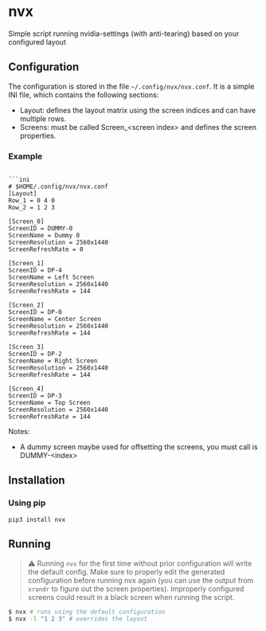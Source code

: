 # nvx
Simple script running nvidia-settings (with anti-tearing) based on your configured layout

## Configuration

The configuration is stored in the file `~/.config/nvx/nvx.conf`.
It is a simple INI file, which contains the following sections:
- Layout: defines the layout matrix using the screen indices and can
have multiple rows.
- Screens: must be called Screen_\<screen index\> and defines the screen properties.

### Example

```

```ini
# $HOME/.config/nvx/nvx.conf
[Layout]
Row_1 = 0 4 0
Row_2 = 1 2 3

[Screen_0]
ScreenID = DUMMY-0
ScreenName = Dummy 0
ScreenResolution = 2560x1440
ScreenRefreshRate = 0

[Screen_1]
ScreenID = DP-4
ScreenName = Left Screen
ScreenResolution = 2560x1440
ScreenRefreshRate = 144

[Screen_2]
ScreenID = DP-0
ScreenName = Center Screen
ScreenResolution = 2560x1440
ScreenRefreshRate = 144

[Screen_3]
ScreenID = DP-2
ScreenName = Right Screen
ScreenResolution = 2560x1440
ScreenRefreshRate = 144

[Screen_4]
ScreenID = DP-3
ScreenName = Top Screen
ScreenResolution = 2560x1440
ScreenRefreshRate = 144
```

Notes:
- A dummy screen maybe used for offsetting the screens, you must call is DUMMY-\<index\>

## Installation
### Using pip

```shell
pip3 install nvx
```

## Running
> :warning: Running `nvx` for the first time without prior configuration will write the default config.
> Make sure to properly edit the generated configuration before running nvx again
> (you can use the output from `xrandr` to figure out the screen properties). Improperly configured
> screens could result in a black screen when running the script.

```bash
$ nvx # runs using the default configuration
$ nvx -l "1 2 3" # overrides the layout
```
